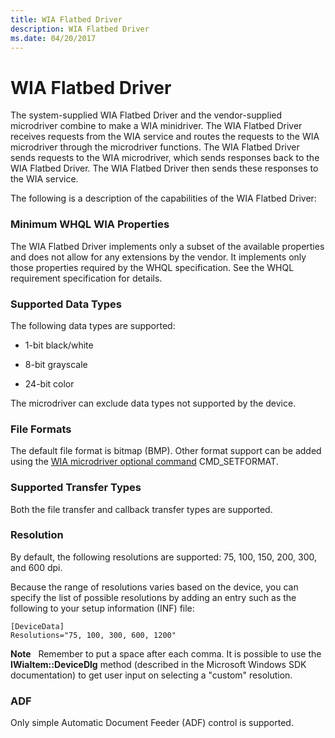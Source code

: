 ```yaml
---
title: WIA Flatbed Driver
description: WIA Flatbed Driver
ms.date: 04/20/2017
---
```


# WIA Flatbed Driver





The system-supplied WIA Flatbed Driver and the vendor-supplied microdriver combine to make a WIA minidriver. The WIA Flatbed Driver receives requests from the WIA service and routes the requests to the WIA microdriver through the microdriver functions. The WIA Flatbed Driver sends requests to the WIA microdriver, which sends responses back to the WIA Flatbed Driver. The WIA Flatbed Driver then sends these responses to the WIA service.

The following is a description of the capabilities of the WIA Flatbed Driver:

### Minimum WHQL WIA Properties

The WIA Flatbed Driver implements only a subset of the available properties and does not allow for any extensions by the vendor. It implements only those properties required by the WHQL specification. See the WHQL requirement specification for details.

### Supported Data Types

The following data types are supported:

-   1-bit black/white

-   8-bit grayscale

-   24-bit color

The microdriver can exclude data types not supported by the device.

### File Formats

The default file format is bitmap (BMP). Other format support can be added using the [WIA microdriver optional command](./optional-commands.md) CMD\_SETFORMAT.

### Supported Transfer Types

Both the file transfer and callback transfer types are supported.

### Resolution

By default, the following resolutions are supported: 75, 100, 150, 200, 300, and 600 dpi.

Because the range of resolutions varies based on the device, you can specify the list of possible resolutions by adding an entry such as the following to your setup information (INF) file:

```INF
[DeviceData]
Resolutions="75, 100, 300, 600, 1200"
```

**Note**   Remember to put a space after each comma.
It is possible to use the **IWiaItem::DeviceDlg** method (described in the Microsoft Windows SDK documentation) to get user input on selecting a "custom" resolution.

 

### ADF

Only simple Automatic Document Feeder (ADF) control is supported.

 

